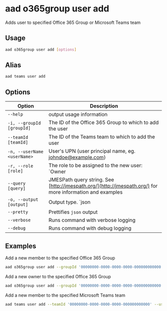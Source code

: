 # aad o365group user add

Adds user to specified Office 365 Group or Microsoft Teams team

## Usage

```sh
aad o365group user add [options]
```

## Alias

```sh
aad teams user add
```

## Options

Option|Description
------|-----------
`--help`|output usage information
`-i, --groupId [groupId]`|The ID of the Office 365 Group to which to add the user
`--teamId [teamId]`|The ID of the Teams team to which to add the user
`-n, --userName <userName>`|User's UPN (user principal name, eg. johndoe@example.com)
`-r, --role [role]`|The role to be assigned to the new user: `Owner|Member`. Default `Member`
`--query [query]`|JMESPath query string. See [http://jmespath.org/](http://jmespath.org/) for more information and examples
`-o, --output [output]`|Output type. `json|text`. Default `text`
`--pretty`|Prettifies `json` output
`--verbose`|Runs command with verbose logging
`--debug`|Runs command with debug logging

## Examples

Add a new member to the specified Office 365 Group

```sh
aad o365group user add --groupId '00000000-0000-0000-0000-000000000000' --userName 'anne.matthews@contoso.onmicrosoft.com'
```

Add a new owner to the specified Office 365 Group

```sh
aad o365group user add --groupId '00000000-0000-0000-0000-000000000000' --userName 'anne.matthews@contoso.onmicrosoft.com' --role Owner
```

Add a new member to the specified Microsoft Teams team

```sh
aad teams user add --teamId '00000000-0000-0000-0000-000000000000' --userName 'anne.matthews@contoso.onmicrosoft.com'
```